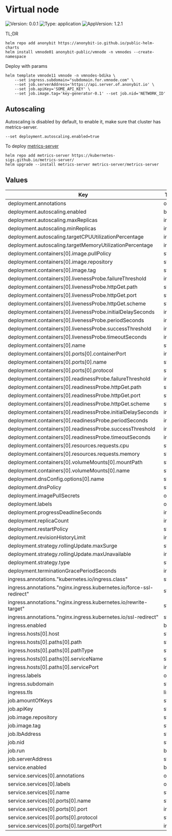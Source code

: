 # Virtual node
![Version: 0.0.1](https://img.shields.io/badge/Version-0.0.1-informational?style=flat-square) ![Type: application](https://img.shields.io/badge/Type-application-informational?style=flat-square) ![AppVersion: 1.2.1](https://img.shields.io/badge/AppVersion-1.2.1-informational?style=flat-square)

TL;DR

```commandline
helm repo add anonybit https://anonybit-io.github.io/public-helm-charts
helm install vmnode01 anonybit-public/vmnode -n vmnodes --create-namespace
```

Deploy with params
```commandline
helm template vmnode11 vmnode -n vmnodes-bdika \
    --set ingress.subdomain="subdomain.for.vmnode.com" \
    --set job.serverAddress='https://api.server.of.anonybit.io' \
    --set job.apiKey='SOME_API_KEY' \
    --set job.image.tag='key-generator-0.1' --set job.nid='NETWORK_ID'
```

## Autoscaling
Autoscaling is disabled by default, to enable it, make sure that cluster has metrics-server.
```
--set deployment.autoscaling.enabled=true
```

To deploy [metrics-server](https://github.com/kubernetes-sigs/metrics-server)
```commandline
helm repo add metrics-server https://kubernetes-sigs.github.io/metrics-server/
helm upgrade --install metrics-server metrics-server/metrics-server
```

## Values

| Key | Type | Default | Description |
|-----|------|---------|-------------|
| deployment.annotations | object | `{}` |  |
| deployment.autoscaling.enabled | bool | `true` |  |
| deployment.autoscaling.maxReplicas | int | `100` |  |
| deployment.autoscaling.minReplicas | int | `2` |  |
| deployment.autoscaling.targetCPUUtilizationPercentage | int | `80` |  |
| deployment.autoscaling.targetMemoryUtilizationPercentage | int | `80` |  |
| deployment.containers[0].image.pullPolicy | string | `"IfNotPresent"` |  |
| deployment.containers[0].image.repository | string | `"anonybit/vmnode"` |  |
| deployment.containers[0].image.tag | string | `"1.2.1"` |  |
| deployment.containers[0].livenessProbe.failureThreshold | int | `3` |  |
| deployment.containers[0].livenessProbe.httpGet.path | string | `"/"` |  |
| deployment.containers[0].livenessProbe.httpGet.port | string | `"http"` |  |
| deployment.containers[0].livenessProbe.httpGet.scheme | string | `"HTTP"` |  |
| deployment.containers[0].livenessProbe.initialDelaySeconds | int | `30` |  |
| deployment.containers[0].livenessProbe.periodSeconds | int | `10` |  |
| deployment.containers[0].livenessProbe.successThreshold | int | `1` |  |
| deployment.containers[0].livenessProbe.timeoutSeconds | int | `15` |  |
| deployment.containers[0].name | string | `"vmnode"` |  |
| deployment.containers[0].ports[0].containerPort | int | `80` |  |
| deployment.containers[0].ports[0].name | string | `"http"` |  |
| deployment.containers[0].ports[0].protocol | string | `"TCP"` |  |
| deployment.containers[0].readinessProbe.failureThreshold | int | `30` |  |
| deployment.containers[0].readinessProbe.httpGet.path | string | `"/"` |  |
| deployment.containers[0].readinessProbe.httpGet.port | string | `"http"` |  |
| deployment.containers[0].readinessProbe.httpGet.scheme | string | `"HTTP"` |  |
| deployment.containers[0].readinessProbe.initialDelaySeconds | int | `10` |  |
| deployment.containers[0].readinessProbe.periodSeconds | int | `10` |  |
| deployment.containers[0].readinessProbe.successThreshold | int | `1` |  |
| deployment.containers[0].readinessProbe.timeoutSeconds | int | `20` |  |
| deployment.containers[0].resources.requests.cpu | string | `"200m"` |  |
| deployment.containers[0].resources.requests.memory | string | `"512Mi"` |  |
| deployment.containers[0].volumeMounts[0].mountPath | string | `"/tmp/"` |  |
| deployment.containers[0].volumeMounts[0].name | string | `"log-storage"` |  |
| deployment.dnsConfig.options[0].name | string | `"single-request-reopen"` |  |
| deployment.dnsPolicy | string | `"ClusterFirst"` |  |
| deployment.imagePullSecrets | object | `{}` |  |
| deployment.labels | object | `{}` |  |
| deployment.progressDeadlineSeconds | int | `600` |  |
| deployment.replicaCount | int | `2` |  |
| deployment.restartPolicy | string | `"Always"` |  |
| deployment.revisionHistoryLimit | int | `10` |  |
| deployment.strategy.rollingUpdate.maxSurge | string | `"15%"` |  |
| deployment.strategy.rollingUpdate.maxUnavailable | int | `0` |  |
| deployment.strategy.type | string | `"RollingUpdate"` |  |
| deployment.terminationGracePeriodSeconds | int | `30` |  |
| ingress.annotations."kubernetes.io/ingress.class" | string | `"nginx"` |  |
| ingress.annotations."nginx.ingress.kubernetes.io/force-ssl-redirect" | string | `"false"` |  |
| ingress.annotations."nginx.ingress.kubernetes.io/rewrite-target" | string | `"/"` |  |
| ingress.annotations."nginx.ingress.kubernetes.io/ssl-redirect" | string | `"false"` |  |
| ingress.enabled | bool | `true` |  |
| ingress.hosts[0].host | string | `nil` |  |
| ingress.hosts[0].paths[0].path | string | `"/"` |  |
| ingress.hosts[0].paths[0].pathType | string | `"ImplementationSpecific"` |  |
| ingress.hosts[0].paths[0].serviceName | string | `nil` |  |
| ingress.hosts[0].paths[0].servicePort | int | `80` |  |
| ingress.labels | object | `{}` |  |
| ingress.subdomain | string | `"demo.anonybit.io"` |  |
| ingress.tls | list | `[]` |  |
| job.amountOfKeys | string | `"1"` |  |
| job.apiKey | string | `nil` |  |
| job.image.repository | string | `"anonybit/vmnode"` |  |
| job.image.tag | string | `"key-generator-0.1"` |  |
| job.lbAddress | string | `nil` |  |
| job.nid | string | `nil` |  |
| job.run | bool | `true` |  |
| job.serverAddress | string | `"https://api.anonybit.io"` |  |
| service.enabled | bool | `true` |  |
| service.services[0].annotations | object | `{}` |  |
| service.services[0].labels | object | `{}` |  |
| service.services[0].name | string | `nil` |  |
| service.services[0].ports[0].name | string | `"http"` |  |
| service.services[0].ports[0].port | int | `80` |  |
| service.services[0].ports[0].protocol | string | `"TCP"` |  |
| service.services[0].ports[0].targetPort | int | `80` |  |

